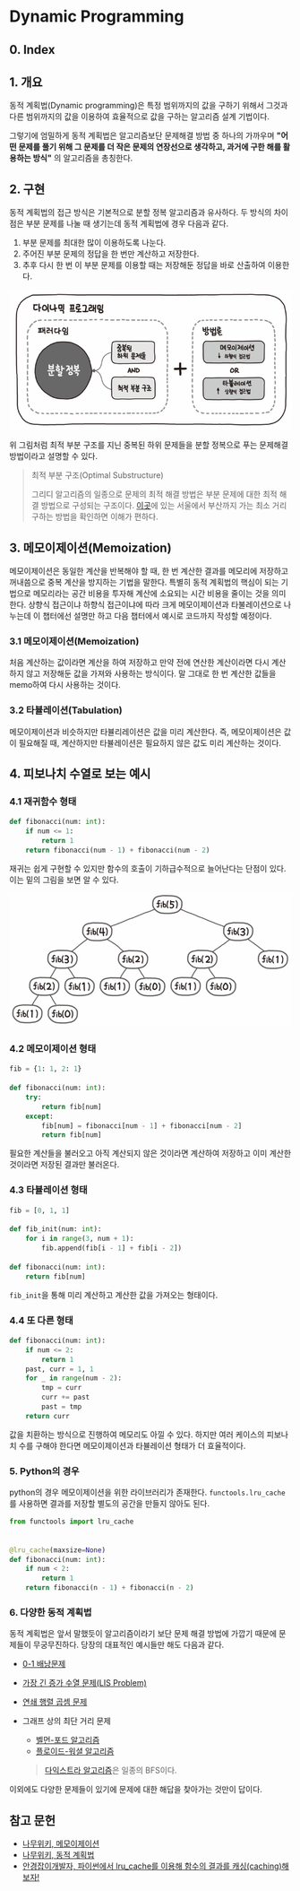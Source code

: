 # **Dynamic Programming**

## 0. Index

## 1. 개요

동적 계획법(Dynamic programming)은 특정 범위까지의 값을 구하기 위해서 그것과 다른 범위까지의 값을 이용하여 효율적으로 값을 구하는 알고리즘 설계 기법이다.

그렇기에 엄밀하게 동적 계획법은 알고리즘보단 문제해결 방법 중 하나의 가까우며 **"어떤 문제를 풀기 위해 그 문제를 더 작은 문제의 연장선으로 생각하고, 과거에 구한 해를 활용하는 방식"** 의 알고리즘을 총칭한다.

## 2. 구현

동적 계획법의 접근 방식은 기본적으로 분할 정복 알고리즘과 유사하다.
두 방식의 차이점은 부분 문제를 나눌 때 생기는데 동적 계획법에 경우 다음과 같다.

1. 부분 문제를 최대한 많이 이용하도록 나눈다.
2. 주어진 부분 문제의 정답을 한 번만 계산하고 저장한다.
3. 추후 다시 한 번 이 부분 문제를 이용할 때는 저장해둔 정답을 바로 산출하여 이용한다.

![동적 계획법](img/dp1.png)

위 그림처럼 최적 부분 구조를 지닌 중복된 하위 문제들을 분할 정복으로 푸는 문제해결 방법이라고 설명할 수 있다.

> 최적 부분 구조(Optimal Substructure)
>
> 그리디 알고리즘의 일종으로 문제의 최적 해결 방법은 부분 문제에 대한 최적 해결 방법으로 구성되는 구조이다.
> [이곳](https://namu.wiki/w/%EA%B7%B8%EB%A6%AC%EB%94%94%20%EC%95%8C%EA%B3%A0%EB%A6%AC%EC%A6%98#s-2.1)에 있는 서울에서 부산까지 가는 최소 거리 구하는 방법을 확인하면 이해가 편하다.

## 3. 메모이제이션(Memoization)

메모이제이션은 동일한 계산을 반복해야 할 때, 한 번 계산한 결과를 메모리에 저장하고 꺼내씀으로 중복 계산을 방지하는 기법을 말한다.
특별히 동적 계획법의 핵심이 되는 기법으로 메모리라는 공간 비용을 투자해 계산에 소요되는 시간 비용을 줄이는 것을 의미한다.
상향식 접근이냐 하향식 접근이냐에 따라 크게 메모이제이션과 타불레이션으로 나누는데 이 챕터에선 설명만 하고 다음 챕터에서 예시로 코드까지 작성할 예정이다.

### 3.1 메모이제이션(Memoization)

처음 계산하는 값이라면 계산을 하여 저장하고 만약 전에 연산한 계산이라면 다시 계산하지 않고 저장해둔 값을 가져와 사용하는 방식이다.
말 그대로 한 번 계산한 값들을 memo하여 다시 사용하는 것이다.

### 3.2 타뷸레이션(Tabulation)

메모이제이션과 비슷하지만 타뷸리레이션은 값을 미리 계산한다. 즉, 메모이제이션은 값이 필요해질 때, 계산하지만 타뷸레이션은 필요하지 않은 값도 미리 계산하는 것이다.

## 4. 피보나치 수열로 보는 예시

### 4.1 재귀함수 형태

```python
def fibonacci(num: int):
	if num <= 1:
		return 1
	return fibonacci(num - 1) + fibonacci(num - 2)
```

재귀는 쉽게 구현할 수 있지만 함수의 호출이 기하급수적으로 늘어난다는 단점이 있다. 이는 밑의 그림을 보면 알 수 있다.

![피보나치 재귀](img/dp2.png)

### 4.2 메모이제이션 형태

```python
fib = {1: 1, 2: 1}

def fibonacci(num: int):
	try:
		return fib[num]
	except:
		fib[num] = fibonacci[num - 1] + fibonacci[num - 2]
		return fib[num]
```

필요한 계산들을 불러오고 아직 계산되지 않은 것이라면 계산하여 저장하고 이미 계산한 것이라면 저장된 결과만 불러온다.

### 4.3 타뷸레이션 형태

```python
fib = [0, 1, 1]

def fib_init(num: int):
	for i in range(3, num + 1):
		fib.append(fib[i - 1] + fib[i - 2])

def fibonacci(num: int):
	return fib[num]
```

```fib_init```을 통해 미리 계산하고 계산한 값을 가져오는 형태이다.

### 4.4 또 다른 형태

```python
def fibonacci(num: int):
	if num <= 2:
		return 1
	past, curr = 1, 1
	for _ in range(num - 2):
		tmp = curr
		curr += past
		past = tmp
	return curr
```

값을 치환하는 방식으로 진행하여 메모리도 아낄 수 있다. 하지만 여러 케이스의 피보나치 수를 구해야 한다면 메모이제이션과 타뷸레이션 형태가 더 효율적이다.

### 5. Python의 경우

python의 경우 메모이제이션을 위한 라이브러리가 존재한다. ```functools.lru_cache```를 사용하면 결과를 저장할 별도의 공간을 만들지 않아도 된다.

```python
from functools import lru_cache


@lru_cache(maxsize=None)
def fibonacci(num: int):
	if num < 2:
		return 1
	return fibonacci(n - 1) + fibonacci(n - 2)
```

### 6. 다양한 동적 계획법

동적 계획법은 앞서 말했듯이 알고리즘이라기 보단 문제 해결 방법에 가깝기 때문에 문제들이 무궁무진하다. 당장의 대표적인 예시들만 해도 다음과 같다.

- [0-1 배낭문제](https://namu.wiki/w/0-1%20%EB%B0%B0%EB%82%AD%20%EB%AC%B8%EC%A0%9C)
- [가장 긴 증가 수열 문제(LIS Problem)](https://namu.wiki/w/%EC%B5%9C%EC%9E%A5%20%EC%A6%9D%EA%B0%80%20%EB%B6%80%EB%B6%84%20%EC%88%98%EC%97%B4)
- [연쇄 행렬 곱셈 문제](https://namu.wiki/w/%EC%97%B0%EC%87%84%20%ED%96%89%EB%A0%AC%20%EA%B3%B1%EC%85%88%20%EC%95%8C%EA%B3%A0%EB%A6%AC%EC%A6%98)
- 그래프 상의 최단 거리 문제
  - [벨먼-포드 알고리즘](https://namu.wiki/w/%EB%B2%A8%EB%A8%BC-%ED%8F%AC%EB%93%9C%20%EC%95%8C%EA%B3%A0%EB%A6%AC%EC%A6%98)
  - [플로이드-워셜 알고리즘](https://namu.wiki/w/%ED%94%8C%EB%A1%9C%EC%9D%B4%EB%93%9C-%EC%9B%8C%EC%85%9C%20%EC%95%8C%EA%B3%A0%EB%A6%AC%EC%A6%98)

  > [다익스트라 알고리즘](https://namu.wiki/w/%EB%8B%A4%EC%9D%B5%EC%8A%A4%ED%8A%B8%EB%9D%BC%20%EC%95%8C%EA%B3%A0%EB%A6%AC%EC%A6%98)은 일종의 BFS이다.
  >

이외에도 다양한 문제들이 있기에 문제에 대한 해답을 찾아가는 것만이 답이다.

## 참고 문헌

- [나무위키, 메모이제이션](https://namu.wiki/w/%EB%A9%94%EB%AA%A8%EC%9D%B4%EC%A0%9C%EC%9D%B4%EC%85%98)
- [나무위키, 동적 계획법](https://namu.wiki/w/%EB%8F%99%EC%A0%81%20%EA%B3%84%ED%9A%8D%EB%B2%95)
- [안경잡이개발자, 파이썬에서 lru_cache를 이용해 함수의 결과를 캐싱(caching)해보자!](https://ndb796.tistory.com/596)
